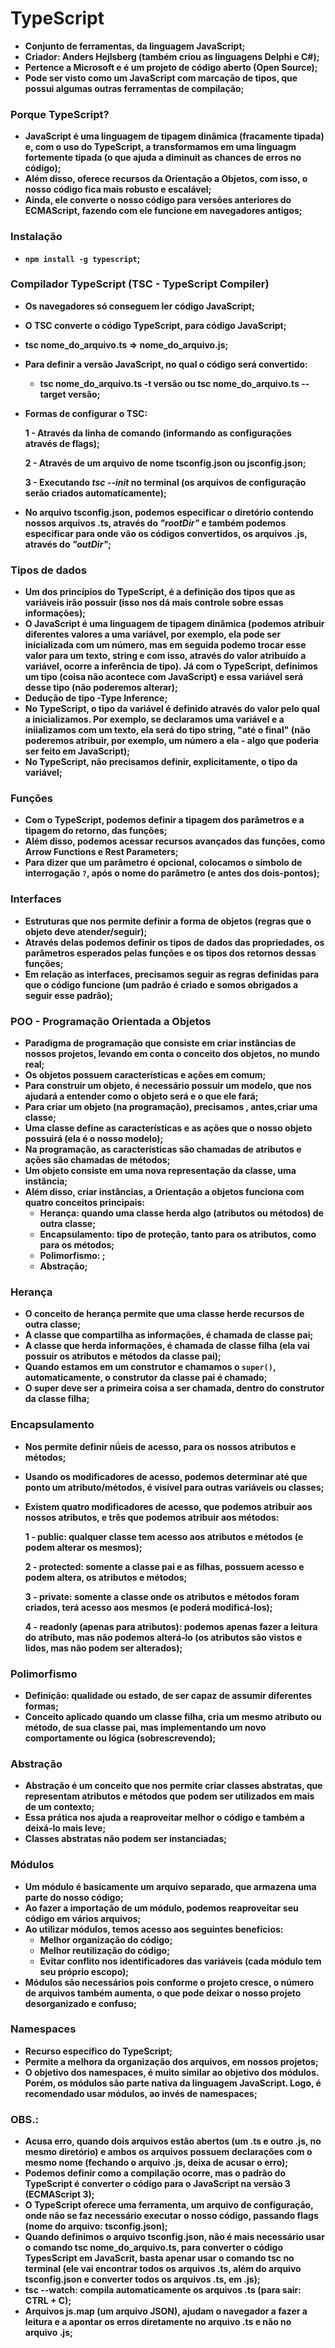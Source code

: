 # TypeScript

- **Conjunto de ferramentas, da linguagem JavaScript;**
- **Criador: Anders Hejlsberg (também criou as linguagens Delphi e C#);**
- **Pertence a Microsoft e é um projeto de código aberto (Open Source);**
- **Pode ser visto como um JavaScript com marcação de tipos, que possui algumas outras ferramentas de compilação;**



### Porque TypeScript?

- **JavaScript é uma linguagem de tipagem dinâmica (fracamente tipada) e, com o uso do TypeScript, a transformamos em uma linguagm fortemente tipada (o que ajuda a diminuit as chances de erros no código);**
- **Além disso, oferece recursos da Orientação a Objetos, com isso, o nosso código fica mais robusto e escalável;**
- **Ainda, ele converte o nosso código para versões anteriores do ECMAScript, fazendo com ele funcione em navegadores antigos;**



### Instalação

- **`npm install -g typescript`;**



### Compilador TypeScript (TSC - TypeScript Compiler)

- **Os navegadores só conseguem ler código JavaScript;**
- **O TSC converte o código TypeScript, para código JavaScript;**

- **tsc nome_do_arquivo.ts => nome_do_arquivo.js;**

- **Para definir a versão JavaScript, no qual o código será convertido:**

  - **tsc nome_do_arquivo.ts -t versão ou tsc nome_do_arquivo.ts --target versão;**

- **Formas de configurar o TSC:**

  **1 - Através da linha de comando (informando as configurações através de flags);**

  **2 - Através de um arquivo de nome tsconfig.json ou jsconfig.json;**

  **3 - Executando _tsc --init_ no terminal (os arquivos de configuração serão criados automaticamente);**

- **No arquivo tsconfig.json, podemos especificar o diretório contendo nossos arquivos .ts, através do _"rootDir"_ e também podemos especificar para onde vão os códigos convertidos, os arquivos .js, através do _"outDir"_;**



### Tipos de dados

- **Um dos princípios do TypeScript, é a definição dos tipos que as variáveis irão possuir (isso nos dá mais controle sobre essas informações);**
- **O JavaScript é uma linguagem de tipagem dinâmica (podemos atribuir diferentes valores a uma variável, por exemplo, ela pode ser inicializada com um número, mas em seguida podemo trocar esse valor para um texto, string e com isso, através do valor atribuído a variável, ocorre a inferência de tipo). Já com o TypeScript, definimos um tipo (coisa não acontece com JavaScript) e essa variável será desse tipo (não poderemos alterar);**
- **Dedução de tipo -Type Inference;**
- **No TypeScript, o tipo da variável é definido através do valor pelo qual a inicializamos. Por exemplo, se declaramos uma variável e a iniializamos com um texto, ela será do tipo string, "até o final" (não poderemos atribuir, por exemplo, um número a ela - algo que poderia ser feito em JavaScript);**
- **No TypeScript, não precisamos definir, explicitamente, o tipo da variável;**



### Funções

- **Com o TypeScript, podemos definir a tipagem dos parâmetros e a tipagem do retorno, das funções;**
- **Além disso, podemos acessar recursos avançados das funções, como Arrow Functions e Rest Parameters;**
- **Para dizer que um parâmetro é opcional, colocamos o símbolo de interrogação `?`, após o nome do parâmetro (e antes dos dois-pontos);**



### Interfaces

- **Estruturas que nos permite definir a forma de objetos (regras que o objeto deve atender/seguir);**
- **Através delas podemos definir os tipos de dados das propriedades, os parâmetros esperados pelas funções e os tipos dos retornos dessas funções;**
- **Em relação as interfaces, precisamos seguir as regras definidas para que o código funcione (um padrão é criado e somos obrigados a seguir esse padrão);**



### POO - Programação Orientada a Objetos

- **Paradigma de programação que consiste em criar instâncias de nossos projetos, levando em conta o conceito dos objetos, no mundo real;**
- **Os objetos possuem características e ações em comum;**
- **Para construir um objeto, é necessário possuir um modelo, que nos ajudará a entender como o objeto será e o que ele fará;**
- **Para criar um objeto (na programação), precisamos , antes,criar uma classe;**
- **Uma classe define as características e as ações que o nosso objeto possuirá (ela é o nosso modelo);**
- **Na programação, as características são chamadas de atributos e ações são chamadas de métodos;**
- **Um objeto consiste em uma nova representação da classe, uma instância;**
- **Além disso, criar instâncias, a Orientação a objetos funciona com quatro conceitos principais:**
  - **Herança: quando uma classe herda algo (atributos ou métodos) de outra classe;**
  - **Encapsulamento: tipo de proteção, tanto para os atributos, como para os métodos;**
  - **Polimorfismo: ;**
  - **Abstração;**



### Herança

- **O conceito de herança permite que uma classe herde recursos de outra classe;**
- **A classe que compartilha as informações, é chamada de classe pai;**
- **A classe que herda informações, é chamada de classe filha (ela vai possuir os atributos e métodos da classe pai);**
- **Quando estamos em um construtor e chamamos o `super()`, automaticamente, o construtor da classe pai é chamado;**
- **O super deve ser a primeira coisa a ser chamada, dentro do construtor da classe filha;**



### Encapsulamento

- **Nos permite definir nǘeis de acesso, para os nossos atributos e métodos;**

- **Usando os modificadores de acesso, podemos determinar até que ponto um atributo/métodos, é visível para outras variáveis ou classes;**

- **Existem quatro modificadores de acesso, que podemos atribuir aos nossos atributos, e três que podemos atribuir aos métodos:**

  **1 - public: qualquer classe tem acesso aos atributos e métodos (e podem alterar os mesmos);**

  **2 - protected: somente a classe pai e as filhas, possuem acesso e podem altera, os atributos e métodos;**

  **3 - private: somente a classe onde os atributos e métodos foram criados, terá acesso aos mesmos (e poderá modificá-los);**

  **4 - readonly (apenas para atributos): podemos apenas fazer a leitura do atributo, mas não podemos alterá-lo (os atributos são vistos e lidos,  mas não podem ser alterados);**



### Polimorfismo

- **Definição: qualidade ou estado, de ser capaz de assumir diferentes formas;**
- **Conceito aplicado quando um classe filha, cria um mesmo atributo ou método, de sua classe pai, mas implementando um novo comportamente ou lógica (sobrescrevendo);**



### Abstração

- **Abstração é um conceito que nos permite criar classes abstratas, que representam atributos e métodos que podem ser utilizados em mais de um contexto;**
- **Essa prática nos ajuda a reaproveitar melhor o código e também a deixá-lo mais leve;**
- **Classes abstratas não podem ser instanciadas;**



### Módulos

- **Um módulo é basicamente um arquivo separado, que armazena uma parte do nosso código;**
- **Ao fazer a importação de um módulo, podemos reaproveitar seu código em vários arquivos;**
- **Ao utilizar módulos, temos acesso aos seguintes benefícios:**
  - **Melhor organização do código;**
  - **Melhor reutilização do código;**
  - **Evitar conflito nos identificadores das variáveis (cada módulo tem seu próprio escopo);**
- **Módulos são necessários pois conforme o projeto cresce, o número de arquivos também aumenta, o que pode deixar o nosso projeto desorganizado e confuso;**



### Namespaces

- **Recurso específico do TypeScript;**
- **Permite a melhora da organização dos arquivos, em nossos projetos;**
- **O objetivo dos namespaces, é muito similar ao objetivo dos módulos. Porém, os módulos são parte nativa da linguagem JavaScript. Logo, é recomendado usar módulos, ao invés de namespaces;**



### OBS.:

- **Acusa erro, quando dois arquivos estão abertos (um .ts e outro .js, no mesmo diretório) e ambos os arquivos possuem declarações com o mesmo nome (fechando o arquivo .js, deixa de acusar o erro);**
- **Podemos definir como a compilação ocorre, mas o padrão do TypeScript é converter o código para o JavaScript na versão 3 (ECMAScript 3);**
- **O TypeScript oferece uma ferramenta, um arquivo de configuração, onde não se faz necessário executar o nosso código, passando flags (nome do arquivo: tsconfig.json);**
- **Quando definimos o arquivo tsconfig.json, não é mais necessário usar o comando tsc nome_do_arquivo.ts, para converter o código TypesScript em JavaScrit, basta apenar usar o comando tsc no terminal (ele vai encontrar todos os arquivos .ts, além do arquivo tsconfig.json e converter todos os arquivos .ts, em .js);**
- **tsc --watch: compila automaticamente os arquivos .ts (para sair: CTRL + C);**
- **Arquivos js.map (um arquivo JSON), ajudam o navegador a fazer a leitura e a apontar os erros diretamente no arquivo .ts e não no arquivo .js;**









